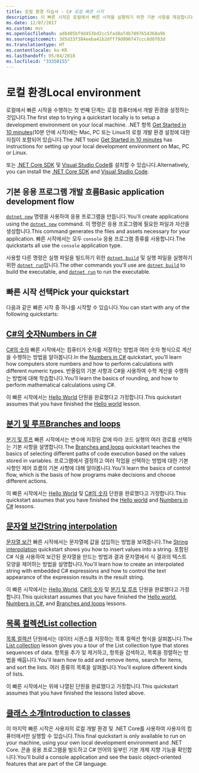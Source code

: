 ```yaml
---
title: 로컬 환경 자습서 - C# 로컬 빠른 시작
description: 이 빠른 시작은 로컬에서 빠른 시작을 실행하기 위한 기본 사항을 제공합니다.
ms.date: 12/07/2017
ms.custom: mvc
ms.openlocfilehash: ad8405bf9d453bd2cc5fad8af4b7897654368a9b
ms.sourcegitcommit: 3d5d33f384eeba41b2dff79d096f47ccc8d8f03d
ms.translationtype: HT
ms.contentlocale: ko-KR
ms.lasthandoff: 05/04/2018
ms.locfileid: "33350155"
---
```

# <a name="local-environment"></a><span data-ttu-id="8aa19-103">로컬 환경</span><span class="sxs-lookup"><span data-stu-id="8aa19-103">Local environment</span></span>

<span data-ttu-id="8aa19-104">로컬에서 빠른 시작을 수행하는 첫 번째 단계는 로컬 컴퓨터에서 개발 환경을 설정하는 것입니다.</span><span class="sxs-lookup"><span data-stu-id="8aa19-104">The first step to trying a quickstart locally is to setup a development environment on your local machine.</span></span>
<span data-ttu-id="8aa19-105">.NET 항목 [Get Started in 10 minutes](https://www.microsoft.com/net/core)(10분 안에 시작)에는 Mac, PC 또는 Linux의 로컬 개발 환경 설정에 대한 지침이 포함되어 있습니다.</span><span class="sxs-lookup"><span data-stu-id="8aa19-105">The .NET topic [Get Started in 10 minutes](https://www.microsoft.com/net/core) has instructions for setting up your local development environment on Mac, PC or Linux.</span></span>

<span data-ttu-id="8aa19-106">또는 [.NET Core SDK](http://dot.net/core) 및 [Visual Studio Code](https://code.visualstudio.com/)를 설치할 수 있습니다.</span><span class="sxs-lookup"><span data-stu-id="8aa19-106">Alternatively, you can install the [.NET Core SDK](http://dot.net/core) and [Visual Studio Code](https://code.visualstudio.com/).</span></span>

## <a name="basic-application-development-flow"></a><span data-ttu-id="8aa19-107">기본 응용 프로그램 개발 흐름</span><span class="sxs-lookup"><span data-stu-id="8aa19-107">Basic application development flow</span></span>

<span data-ttu-id="8aa19-108">[`dotnet new`](../../core/tools/dotnet-new.md) 명령을 사용하여 응용 프로그램을 만듭니다.</span><span class="sxs-lookup"><span data-stu-id="8aa19-108">You'll create applications using the [`dotnet new`](../../core/tools/dotnet-new.md) command.</span></span> <span data-ttu-id="8aa19-109">이 명령은 응용 프로그램에 필요한 파일과 자산을 생성합니다.</span><span class="sxs-lookup"><span data-stu-id="8aa19-109">This command generates the files and assets necessary for your application.</span></span> <span data-ttu-id="8aa19-110">빠른 시작에서는 모두 `console` 응용 프로그램 종류를 사용합니다.</span><span class="sxs-lookup"><span data-stu-id="8aa19-110">The quickstarts all use the `console` application type.</span></span>

<span data-ttu-id="8aa19-111">사용할 다른 명령은 실행 파일을 빌드하기 위한 [`dotnet build`](../../core/tools/dotnet-build.md) 및 실행 파일을 실행하기 위한 [`dotnet run`](../../core/tools/dotnet-run.md)입니다.</span><span class="sxs-lookup"><span data-stu-id="8aa19-111">The other commands you'll use are [`dotnet build`](../../core/tools/dotnet-build.md) to build the executable, and [`dotnet run`](../../core/tools/dotnet-run.md) to run the executable.</span></span>

## <a name="pick-your-quickstart"></a><span data-ttu-id="8aa19-112">빠른 시작 선택</span><span class="sxs-lookup"><span data-stu-id="8aa19-112">Pick your quickstart</span></span>

<span data-ttu-id="8aa19-113">다음과 같은 빠른 시작 중 하나를 시작할 수 있습니다.</span><span class="sxs-lookup"><span data-stu-id="8aa19-113">You can start with any of the following quickstarts:</span></span>

## <a name="numbers-in-cnumbers-in-csharp-localmd"></a>[<span data-ttu-id="8aa19-114">C#의 숫자</span><span class="sxs-lookup"><span data-stu-id="8aa19-114">Numbers in C#</span></span>](numbers-in-csharp-local.md)

<span data-ttu-id="8aa19-115">[C#의 숫자](numbers-in-csharp-local.md) 빠른 시작에서는 컴퓨터가 숫자를 저장하는 방법과 여러 숫자 형식으로 계산을 수행하는 방법을 알아봅니다.</span><span class="sxs-lookup"><span data-stu-id="8aa19-115">In the [Numbers in C#](numbers-in-csharp-local.md) quickstart, you'll learn how computers store numbers and how to perform calculations with different numeric types.</span></span> <span data-ttu-id="8aa19-116">반올림의 기본 사항과 C#을 사용하여 수학 계산을 수행하는 방법에 대해 학습합니다.</span><span class="sxs-lookup"><span data-stu-id="8aa19-116">You'll learn the basics of rounding, and how to perform mathematical calculations using C#.</span></span> 

<span data-ttu-id="8aa19-117">이 빠른 시작에서는 [Hello World](hello-world.yml) 단원을 완료했다고 가정합니다.</span><span class="sxs-lookup"><span data-stu-id="8aa19-117">This quickstart assumes that you have finished the [Hello world](hello-world.yml) lesson.</span></span>

## <a name="branches-and-loopsbranches-and-loops-localmd"></a>[<span data-ttu-id="8aa19-118">분기 및 루프</span><span class="sxs-lookup"><span data-stu-id="8aa19-118">Branches and loops</span></span>](branches-and-loops-local.md)

<span data-ttu-id="8aa19-119">[분기 및 루프](branches-and-loops-local.md) 빠른 시작에서는 변수에 저장된 값에 따라 코드 실행의 여러 경로를 선택하는 기본 사항을 설명합니다.</span><span class="sxs-lookup"><span data-stu-id="8aa19-119">The [Branches and loops](branches-and-loops-local.md) quickstart teaches the basics of selecting different paths of code execution based on the values stored in variables.</span></span> <span data-ttu-id="8aa19-120">프로그램에서 결정하고 여러 작업을 선택하는 방법에 대한 기본 사항인 제어 흐름의 기본 사항에 대해 알아봅니다.</span><span class="sxs-lookup"><span data-stu-id="8aa19-120">You'll learn the basics of control flow, which is the basis of how programs make decisions and choose different actions.</span></span> 

<span data-ttu-id="8aa19-121">이 빠른 시작에서는 [Hello World](hello-world.yml) 및 [C#의 숫자](numbers-in-csharp-local.md) 단원을 완료했다고 가정합니다.</span><span class="sxs-lookup"><span data-stu-id="8aa19-121">This quickstart assumes that you have finished the [Hello world](hello-world.yml) and [Numbers in C#](numbers-in-csharp-local.md) lessons.</span></span>

## <a name="string-interpolationinterpolated-strings-localmd"></a>[<span data-ttu-id="8aa19-122">문자열 보간</span><span class="sxs-lookup"><span data-stu-id="8aa19-122">String interpolation</span></span>](interpolated-strings-local.md)

<span data-ttu-id="8aa19-123">[문자열 보간](interpolated-strings-local.md) 빠른 시작에서는 문자열에 값을 삽입하는 방법을 보여줍니다.</span><span class="sxs-lookup"><span data-stu-id="8aa19-123">The [String interpolation](interpolated-strings-local.md) quickstart shows you how to insert values into a string.</span></span> <span data-ttu-id="8aa19-124">포함된 C# 식을 사용하여 보간된 문자열을 만드는 방법과 결과 문자열에서 식 결과의 텍스트 모양을 제어하는 방법을 설명합니다.</span><span class="sxs-lookup"><span data-stu-id="8aa19-124">You'll learn how to create an interpolated string with embedded C# expressions and how to control the text appearance of the expression results in the result string.</span></span>

<span data-ttu-id="8aa19-125">이 빠른 시작에서는 [Hello World](hello-world.yml), [C#의 숫자](numbers-in-csharp-local.md) 및 [분기 및 루프](branches-and-loops-local.md) 단원을 완료했다고 가정합니다.</span><span class="sxs-lookup"><span data-stu-id="8aa19-125">This quickstart assumes that you have finished the [Hello world](hello-world.yml), [Numbers in C#](numbers-in-csharp-local.md), and [Branches and loops](branches-and-loops-local.md) lessons.</span></span>

## <a name="list-collectionarrays-and-collectionsmd"></a>[<span data-ttu-id="8aa19-126">목록 컬렉션</span><span class="sxs-lookup"><span data-stu-id="8aa19-126">List collection</span></span>](arrays-and-collections.md)

<span data-ttu-id="8aa19-127">[목록 컬렉션](arrays-and-collections.md) 단원에서는 데이터 시퀀스를 저장하는 목록 컬렉션 형식을 살펴봅니다.</span><span class="sxs-lookup"><span data-stu-id="8aa19-127">The [List collection](arrays-and-collections.md) lesson gives you a tour of the List collection type that stores sequences of data.</span></span> <span data-ttu-id="8aa19-128">항목을 추가 및 제거하고, 항목을 검색하고, 목록을 정렬하는 방법을 배웁니다.</span><span class="sxs-lookup"><span data-stu-id="8aa19-128">You'll learn how to add and remove items, search for items, and sort the lists.</span></span> <span data-ttu-id="8aa19-129">여러 종류의 목록을 살펴봅니다.</span><span class="sxs-lookup"><span data-stu-id="8aa19-129">You'll explore different kinds of lists.</span></span> 

<span data-ttu-id="8aa19-130">이 빠른 시작에서는 위에 나열된 단원을 완료했다고 가정합니다.</span><span class="sxs-lookup"><span data-stu-id="8aa19-130">This quickstart assumes that you have finished the lessons listed above.</span></span>

## <a name="introduction-to-classesintroduction-to-classesmd"></a>[<span data-ttu-id="8aa19-131">클래스 소개</span><span class="sxs-lookup"><span data-stu-id="8aa19-131">Introduction to classes</span></span>](introduction-to-classes.md)

<span data-ttu-id="8aa19-132">이 마지막 빠른 시작은 사용자의 로컬 개발 환경 및 .NET Core를 사용하여 사용자의 컴퓨터에서만 실행할 수 있습니다.</span><span class="sxs-lookup"><span data-stu-id="8aa19-132">This final quickstart is only available to run on your machine, using your own local development environment and .NET Core.</span></span>
<span data-ttu-id="8aa19-133">콘솔 응용 프로그램을 빌드하고 C# 언어의 일부인 기본 개체 지향 기능을 확인합니다.</span><span class="sxs-lookup"><span data-stu-id="8aa19-133">You'll build a console application and see the basic object-oriented features that are part of the C# language.</span></span>
